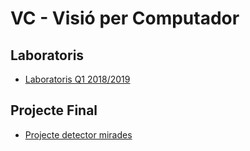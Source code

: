 # VC - Visió per Computador

## Laboratoris

- [Laboratoris Q1 2018/2019](https://github.com/carlotacb/VC-Laboratoris)

## Projecte Final

- [Projecte detector mirades](https://github.com/carlotacb/GazeRecognition)

